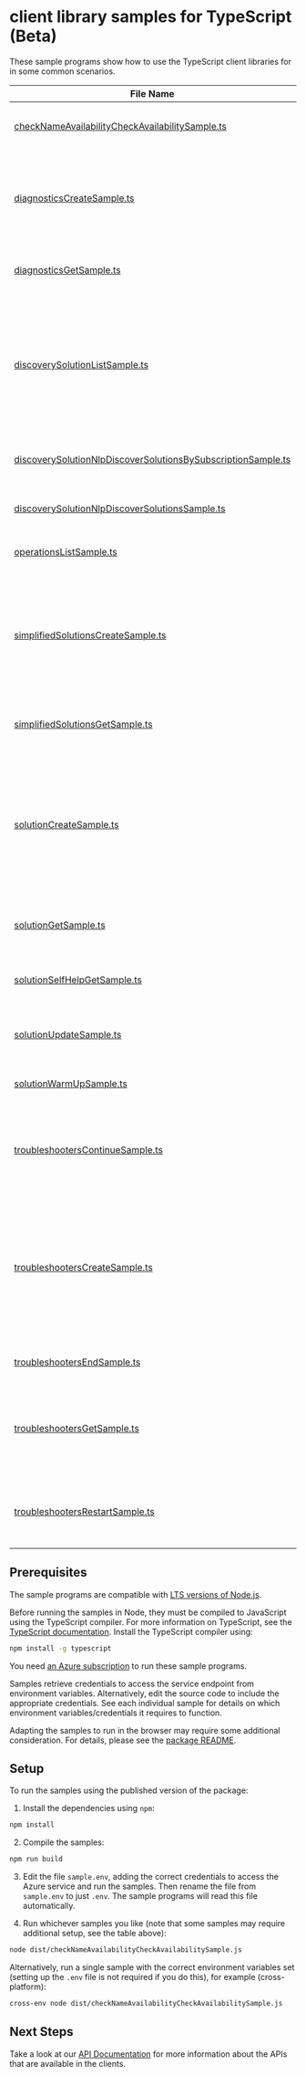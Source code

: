 # client library samples for TypeScript (Beta)

These sample programs show how to use the TypeScript client libraries for in some common scenarios.

| **File Name**                                                                                                             | **Description**                                                                                                                                                                                                                                                                                                                                                                                                                                                                                                                                                                                                                                                                                                                                                                                                                                                                                                                       |
| ------------------------------------------------------------------------------------------------------------------------- | ------------------------------------------------------------------------------------------------------------------------------------------------------------------------------------------------------------------------------------------------------------------------------------------------------------------------------------------------------------------------------------------------------------------------------------------------------------------------------------------------------------------------------------------------------------------------------------------------------------------------------------------------------------------------------------------------------------------------------------------------------------------------------------------------------------------------------------------------------------------------------------------------------------------------------------- |
| [checkNameAvailabilityCheckAvailabilitySample.ts][checknameavailabilitycheckavailabilitysample]                           | This API is used to check the uniqueness of a resource name used for a diagnostic, troubleshooter or solutions x-ms-original-file: specification/help/resource-manager/Microsoft.Help/preview/2024-03-01-preview/examples/CheckNameAvailabilityForDiagnosticWhenNameIsAvailable.json                                                                                                                                                                                                                                                                                                                                                                                                                                                                                                                                                                                                                                                  |
| [diagnosticsCreateSample.ts][diagnosticscreatesample]                                                                     | Creates a diagnostic for the specific resource using solutionId from discovery solutions. <br/>Diagnostics are powerful solutions that access product resources or other relevant data and provide the root cause of the issue and the steps to address the issue.<br/><br/> x-ms-original-file: specification/help/resource-manager/Microsoft.Help/preview/2024-03-01-preview/examples/CreateDiagnosticForKeyVaultResource.json                                                                                                                                                                                                                                                                                                                                                                                                                                                                                                      |
| [diagnosticsGetSample.ts][diagnosticsgetsample]                                                                           | Get the diagnostics using the 'diagnosticsResourceName' you chose while creating the diagnostic. x-ms-original-file: specification/help/resource-manager/Microsoft.Help/preview/2024-03-01-preview/examples/GetDiagnosticForKeyVaultResource.json                                                                                                                                                                                                                                                                                                                                                                                                                                                                                                                                                                                                                                                                                     |
| [discoverySolutionListSample.ts][discoverysolutionlistsample]                                                             | Lists the relevant Azure Diagnostics, Solutions and Troubleshooters using [problemClassification API](https://learn.microsoft.com/rest/api/support/problem-classifications/list?tabs=HTTP)) AND resourceUri or resourceType.<br/> Discovery Solutions is the initial entry point within Help API, which identifies relevant Azure diagnostics and solutions. <br/><br/> Required Input : problemClassificationId (Use the [problemClassification API](https://learn.microsoft.com/rest/api/support/problem-classifications/list?tabs=HTTP)) <br/>Optional input: resourceUri OR resource Type <br/><br/> <b>Note: </b> ‘requiredInputs’ from Discovery solutions response must be passed via ‘additionalParameters’ as an input to Diagnostics and Solutions API. x-ms-original-file: specification/help/resource-manager/Microsoft.Help/preview/2024-03-01-preview/examples/ListDiscoverySolutionsAtTenantScope.json                 |
| [discoverySolutionNlpDiscoverSolutionsBySubscriptionSample.ts][discoverysolutionnlpdiscoversolutionsbysubscriptionsample] | Search for relevant Azure Diagnostics, Solutions and Troubleshooters using a natural language issue summary and subscription. x-ms-original-file: specification/help/resource-manager/Microsoft.Help/preview/2024-03-01-preview/examples/DiscoverSolutionsAtSubscriptionScope.json                                                                                                                                                                                                                                                                                                                                                                                                                                                                                                                                                                                                                                                    |
| [discoverySolutionNlpDiscoverSolutionsSample.ts][discoverysolutionnlpdiscoversolutionssample]                             | Search for relevant Azure Diagnostics, Solutions and Troubleshooters using a natural language issue summary. x-ms-original-file: specification/help/resource-manager/Microsoft.Help/preview/2024-03-01-preview/examples/DiscoverSolutionsAtTenantScope.json                                                                                                                                                                                                                                                                                                                                                                                                                                                                                                                                                                                                                                                                           |
| [operationsListSample.ts][operationslistsample]                                                                           | Returns list of operations. x-ms-original-file: specification/help/resource-manager/Microsoft.Help/preview/2024-03-01-preview/examples/ListOperations.json                                                                                                                                                                                                                                                                                                                                                                                                                                                                                                                                                                                                                                                                                                                                                                            |
| [simplifiedSolutionsCreateSample.ts][simplifiedsolutionscreatesample]                                                     | Creates Simplified Solutions for an Azure subscription using 'solutionId' from Discovery Solutions as the input. <br/><br/> Simplified Solutions API makes the consumption of solutions APIs easier while still providing access to the same powerful solutions rendered in Solutions API. With Simplified Solutions, users don't have to worry about stitching together the article using replacement maps and can use the content in the API response to directly render as HTML content.<br/> x-ms-original-file: specification/help/resource-manager/Microsoft.Help/preview/2024-03-01-preview/examples/SimplifiedSolutions_Create.json                                                                                                                                                                                                                                                                                           |
| [simplifiedSolutionsGetSample.ts][simplifiedsolutionsgetsample]                                                           | Get the simplified Solutions using the applicable solutionResourceName while creating the simplified Solutions. x-ms-original-file: specification/help/resource-manager/Microsoft.Help/preview/2024-03-01-preview/examples/SimplifiedSolutions_Get.json                                                                                                                                                                                                                                                                                                                                                                                                                                                                                                                                                                                                                                                                               |
| [solutionCreateSample.ts][solutioncreatesample]                                                                           | Creates a solution for the specific Azure resource or subscription using the inputs ‘solutionId and requiredInputs’ from discovery solutions. <br/> Azure solutions comprise a comprehensive library of self-help resources that have been thoughtfully curated by Azure engineers to aid customers in resolving typical troubleshooting issues. These solutions encompass: <br/> (1.) Dynamic and context-aware diagnostics, guided troubleshooting wizards, and data visualizations. <br/> (2.) Rich instructional video tutorials and illustrative diagrams and images. <br/> (3.) Thoughtfully assembled textual troubleshooting instructions. <br/> All these components are seamlessly converged into unified solutions tailored to address a specific support problem area. x-ms-original-file: specification/help/resource-manager/Microsoft.Help/preview/2024-03-01-preview/examples/Solution_Create.json                    |
| [solutionGetSample.ts][solutiongetsample]                                                                                 | Get the solution using the applicable solutionResourceName while creating the solution. x-ms-original-file: specification/help/resource-manager/Microsoft.Help/preview/2024-03-01-preview/examples/Solution_Get.json                                                                                                                                                                                                                                                                                                                                                                                                                                                                                                                                                                                                                                                                                                                  |
| [solutionSelfHelpGetSample.ts][solutionselfhelpgetsample]                                                                 | Gets Self Help Solutions for a given solutionId. Self Help Solutions consist of rich instructional video tutorials, links and guides to public documentation related to a specific problem that enables users to troubleshoot Azure issues. x-ms-original-file: specification/help/resource-manager/Microsoft.Help/preview/2024-03-01-preview/examples/SelfHelpSolution_Get.json                                                                                                                                                                                                                                                                                                                                                                                                                                                                                                                                                      |
| [solutionUpdateSample.ts][solutionupdatesample]                                                                           | Update the requiredInputs or additional information needed to execute the solution x-ms-original-file: specification/help/resource-manager/Microsoft.Help/preview/2024-03-01-preview/examples/Solution_Update.json                                                                                                                                                                                                                                                                                                                                                                                                                                                                                                                                                                                                                                                                                                                    |
| [solutionWarmUpSample.ts][solutionwarmupsample]                                                                           | Warm up the solution resource by preloading asynchronous diagnostics results into cache x-ms-original-file: specification/help/resource-manager/Microsoft.Help/preview/2024-03-01-preview/examples/Solution_WarmUp.json                                                                                                                                                                                                                                                                                                                                                                                                                                                                                                                                                                                                                                                                                                               |
| [troubleshootersContinueSample.ts][troubleshooterscontinuesample]                                                         | Uses ‘stepId’ and ‘responses’ as the trigger to continue the troubleshooting steps for the respective troubleshooter resource name. <br/>Continue API is used to provide inputs that are required for the specific troubleshooter to progress into the next step in the process. This API is used after the Troubleshooter has been created using the Create API. x-ms-original-file: specification/help/resource-manager/Microsoft.Help/preview/2024-03-01-preview/examples/Troubleshooter_Continue.json                                                                                                                                                                                                                                                                                                                                                                                                                             |
| [troubleshootersCreateSample.ts][troubleshooterscreatesample]                                                             | Creates the specific troubleshooter action under a resource or subscription using the ‘solutionId’ and ‘properties.parameters’ as the trigger. <br/> Azure Troubleshooters help with hard to classify issues, reducing the gap between customer observed problems and solutions by guiding the user effortlessly through the troubleshooting process. Each Troubleshooter flow represents a problem area within Azure and has a complex tree-like structure that addresses many root causes. These flows are prepared with the help of Subject Matter experts and customer support engineers by carefully considering previous support requests raised by customers. Troubleshooters terminate at a well curated solution based off of resource backend signals and customer manual selections. x-ms-original-file: specification/help/resource-manager/Microsoft.Help/preview/2024-03-01-preview/examples/Troubleshooter_Create.json |
| [troubleshootersEndSample.ts][troubleshootersendsample]                                                                   | Ends the troubleshooter action x-ms-original-file: specification/help/resource-manager/Microsoft.Help/preview/2024-03-01-preview/examples/Troubleshooter_End.json                                                                                                                                                                                                                                                                                                                                                                                                                                                                                                                                                                                                                                                                                                                                                                     |
| [troubleshootersGetSample.ts][troubleshootersgetsample]                                                                   | Gets troubleshooter instance result which includes the step status/result of the troubleshooter resource name that is being executed.<br/> Get API is used to retrieve the result of a Troubleshooter instance, which includes the status and result of each step in the Troubleshooter workflow. This API requires the Troubleshooter resource name that was created using the Create API. x-ms-original-file: specification/help/resource-manager/Microsoft.Help/preview/2024-03-01-preview/examples/Troubleshooter_Get.json                                                                                                                                                                                                                                                                                                                                                                                                        |
| [troubleshootersRestartSample.ts][troubleshootersrestartsample]                                                           | Restarts the troubleshooter API using applicable troubleshooter resource name as the input.<br/> It returns new resource name which should be used in subsequent request. The old resource name is obsolete after this API is invoked. x-ms-original-file: specification/help/resource-manager/Microsoft.Help/preview/2024-03-01-preview/examples/Troubleshooter_Restart.json                                                                                                                                                                                                                                                                                                                                                                                                                                                                                                                                                         |

## Prerequisites

The sample programs are compatible with [LTS versions of Node.js](https://github.com/nodejs/release#release-schedule).

Before running the samples in Node, they must be compiled to JavaScript using the TypeScript compiler. For more information on TypeScript, see the [TypeScript documentation][typescript]. Install the TypeScript compiler using:

```bash
npm install -g typescript
```

You need [an Azure subscription][freesub] to run these sample programs.

Samples retrieve credentials to access the service endpoint from environment variables. Alternatively, edit the source code to include the appropriate credentials. See each individual sample for details on which environment variables/credentials it requires to function.

Adapting the samples to run in the browser may require some additional consideration. For details, please see the [package README][package].

## Setup

To run the samples using the published version of the package:

1. Install the dependencies using `npm`:

```bash
npm install
```

2. Compile the samples:

```bash
npm run build
```

3. Edit the file `sample.env`, adding the correct credentials to access the Azure service and run the samples. Then rename the file from `sample.env` to just `.env`. The sample programs will read this file automatically.

4. Run whichever samples you like (note that some samples may require additional setup, see the table above):

```bash
node dist/checkNameAvailabilityCheckAvailabilitySample.js
```

Alternatively, run a single sample with the correct environment variables set (setting up the `.env` file is not required if you do this), for example (cross-platform):

```bash
cross-env node dist/checkNameAvailabilityCheckAvailabilitySample.js
```

## Next Steps

Take a look at our [API Documentation][apiref] for more information about the APIs that are available in the clients.

[checknameavailabilitycheckavailabilitysample]: https://github.com/Azure/azure-sdk-for-js/blob/main/sdk/selfhelp/arm-selfhelp/samples/v2-beta/typescript/src/checkNameAvailabilityCheckAvailabilitySample.ts
[diagnosticscreatesample]: https://github.com/Azure/azure-sdk-for-js/blob/main/sdk/selfhelp/arm-selfhelp/samples/v2-beta/typescript/src/diagnosticsCreateSample.ts
[diagnosticsgetsample]: https://github.com/Azure/azure-sdk-for-js/blob/main/sdk/selfhelp/arm-selfhelp/samples/v2-beta/typescript/src/diagnosticsGetSample.ts
[discoverysolutionlistsample]: https://github.com/Azure/azure-sdk-for-js/blob/main/sdk/selfhelp/arm-selfhelp/samples/v2-beta/typescript/src/discoverySolutionListSample.ts
[discoverysolutionnlpdiscoversolutionsbysubscriptionsample]: https://github.com/Azure/azure-sdk-for-js/blob/main/sdk/selfhelp/arm-selfhelp/samples/v2-beta/typescript/src/discoverySolutionNlpDiscoverSolutionsBySubscriptionSample.ts
[discoverysolutionnlpdiscoversolutionssample]: https://github.com/Azure/azure-sdk-for-js/blob/main/sdk/selfhelp/arm-selfhelp/samples/v2-beta/typescript/src/discoverySolutionNlpDiscoverSolutionsSample.ts
[operationslistsample]: https://github.com/Azure/azure-sdk-for-js/blob/main/sdk/selfhelp/arm-selfhelp/samples/v2-beta/typescript/src/operationsListSample.ts
[simplifiedsolutionscreatesample]: https://github.com/Azure/azure-sdk-for-js/blob/main/sdk/selfhelp/arm-selfhelp/samples/v2-beta/typescript/src/simplifiedSolutionsCreateSample.ts
[simplifiedsolutionsgetsample]: https://github.com/Azure/azure-sdk-for-js/blob/main/sdk/selfhelp/arm-selfhelp/samples/v2-beta/typescript/src/simplifiedSolutionsGetSample.ts
[solutioncreatesample]: https://github.com/Azure/azure-sdk-for-js/blob/main/sdk/selfhelp/arm-selfhelp/samples/v2-beta/typescript/src/solutionCreateSample.ts
[solutiongetsample]: https://github.com/Azure/azure-sdk-for-js/blob/main/sdk/selfhelp/arm-selfhelp/samples/v2-beta/typescript/src/solutionGetSample.ts
[solutionselfhelpgetsample]: https://github.com/Azure/azure-sdk-for-js/blob/main/sdk/selfhelp/arm-selfhelp/samples/v2-beta/typescript/src/solutionSelfHelpGetSample.ts
[solutionupdatesample]: https://github.com/Azure/azure-sdk-for-js/blob/main/sdk/selfhelp/arm-selfhelp/samples/v2-beta/typescript/src/solutionUpdateSample.ts
[solutionwarmupsample]: https://github.com/Azure/azure-sdk-for-js/blob/main/sdk/selfhelp/arm-selfhelp/samples/v2-beta/typescript/src/solutionWarmUpSample.ts
[troubleshooterscontinuesample]: https://github.com/Azure/azure-sdk-for-js/blob/main/sdk/selfhelp/arm-selfhelp/samples/v2-beta/typescript/src/troubleshootersContinueSample.ts
[troubleshooterscreatesample]: https://github.com/Azure/azure-sdk-for-js/blob/main/sdk/selfhelp/arm-selfhelp/samples/v2-beta/typescript/src/troubleshootersCreateSample.ts
[troubleshootersendsample]: https://github.com/Azure/azure-sdk-for-js/blob/main/sdk/selfhelp/arm-selfhelp/samples/v2-beta/typescript/src/troubleshootersEndSample.ts
[troubleshootersgetsample]: https://github.com/Azure/azure-sdk-for-js/blob/main/sdk/selfhelp/arm-selfhelp/samples/v2-beta/typescript/src/troubleshootersGetSample.ts
[troubleshootersrestartsample]: https://github.com/Azure/azure-sdk-for-js/blob/main/sdk/selfhelp/arm-selfhelp/samples/v2-beta/typescript/src/troubleshootersRestartSample.ts
[apiref]: https://learn.microsoft.com/javascript/api/@azure/arm-selfhelp?view=azure-node-preview
[freesub]: https://azure.microsoft.com/free/
[package]: https://github.com/Azure/azure-sdk-for-js/tree/main/sdk/selfhelp/arm-selfhelp/README.md
[typescript]: https://www.typescriptlang.org/docs/home.html
